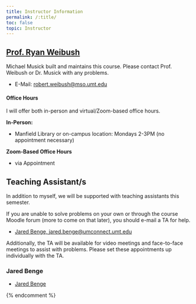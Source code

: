 ```yaml
---
title: Instructor Information
permalink: /:title/
toc: false
topic: Instructor
---
```


<!-- # Instructors -->

## [Prof. Ryan Weibush](https://svma.umt.edu/staff_members/ryan-weibush/)

Michael Musick built and maintains this course. Please contact Prof. Weibush or Dr. Musick with any problems.

- E-Mail: [robert.weibush@mso.umt.edu](mailto:robert.weibush@mso.umt.edu?subject=245%20Question)




<!-- - [Teaching Website](https://michaelmusick.github.io/teaching) -->



#### Office Hours

I will offer both in-person and virtual/Zoom-based office hours.

**In-Person:**

- Manfield Library or on-campus location: Mondays 2-3PM (no appointment necessary)

**Zoom-Based Office Hours**

- via Appointment 




## Teaching Assistant/s

In addition to myself, we will be supported with teaching assistants this semester.

If you are unable to solve problems on your own or through the course Moodle forum (more to come on that later), you should e-mail a TA for help.

- [Jared Benge, jared.benge@umconnect.umt.edu](mailto:jared.benge@umconnect.umt.edu?subject=245%20Question)


Additionally, the TA will be available for video meetings and face-to-face meetings to assist with problems. Please set these appointments up individually with the TA.

### Jared Benge

- [Jared Benge](mailto:jared.benge@umconnect.umt.edu?subject=330%20Question)



{% endcomment %}

